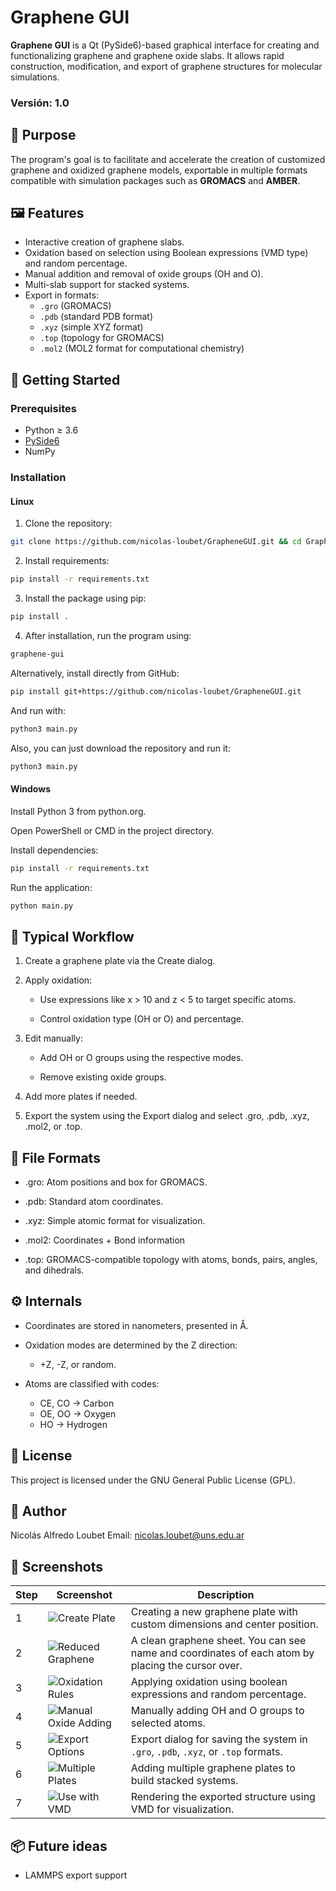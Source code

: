 # Graphene GUI

**Graphene GUI** is a Qt (PySide6)-based graphical interface for creating and functionalizing graphene and graphene oxide slabs. It allows rapid construction, modification, and export of graphene structures for molecular simulations.

### Versión: 1.0

## 🧪 Purpose

The program's goal is to facilitate and accelerate the creation of customized graphene and oxidized graphene models, exportable in multiple formats compatible with simulation packages such as **GROMACS** and **AMBER**.

## 🖼️ Features

- Interactive creation of graphene slabs.
- Oxidation based on selection using Boolean expressions (VMD type) and random percentage.
- Manual addition and removal of oxide groups (OH and O).
- Multi-slab support for stacked systems.
- Export in formats:
  - `.gro` (GROMACS)
  - `.pdb` (standard PDB format)
  - `.xyz` (simple XYZ format)
  - `.top` (topology for GROMACS)
  - `.mol2` (MOL2 format for computational chemistry)

## 🚀 Getting Started

### Prerequisites

- Python ≥ 3.6
- [PySide6](https://pypi.org/project/PySide6/)
- NumPy

### Installation

#### Linux

1. Clone the repository:

```bash
git clone https://github.com/nicolas-loubet/GrapheneGUI.git && cd GrapheneGUI/
```

2. Install requirements:

```bash
pip install -r requirements.txt
```

3. Install the package using pip:

```bash
pip install .
```

4. After installation, run the program using:

```bash
graphene-gui
```

Alternatively, install directly from GitHub:

```bash
pip install git+https://github.com/nicolas-loubet/GrapheneGUI.git
```

And run with:

```bash
python3 main.py
```

Also, you can just download the repository and run it:

```bash
python3 main.py
```


#### Windows
Install Python 3 from python.org.

Open PowerShell or CMD in the project directory.

Install dependencies:

```bash
pip install -r requirements.txt
```

Run the application:

```bash
python main.py
```

## 🧭 Typical Workflow
1. Create a graphene plate via the Create dialog.

2. Apply oxidation:

   - Use expressions like x > 10 and z < 5 to target specific atoms.

   - Control oxidation type (OH or O) and percentage.

3. Edit manually:

   - Add OH or O groups using the respective modes.

   - Remove existing oxide groups.

4. Add more plates if needed.

5. Export the system using the Export dialog and select .gro, .pdb, .xyz, .mol2, or .top.


## 📁 File Formats
- .gro: Atom positions and box for GROMACS.

- .pdb: Standard atom coordinates.

- .xyz: Simple atomic format for visualization.

- .mol2: Coordinates + Bond information

- .top: GROMACS-compatible topology with atoms, bonds, pairs, angles, and dihedrals.


## ⚙️ Internals
- Coordinates are stored in nanometers, presented in Å.

- Oxidation modes are determined by the Z direction:
  - +Z, -Z, or random.

- Atoms are classified with codes:
  - CE, CO → Carbon
  - OE, OO → Oxygen
  - HO → Hydrogen


## 📜 License
This project is licensed under the GNU General Public License (GPL).


## 👤 Author
Nicolás Alfredo Loubet
Email: nicolas.loubet@uns.edu.ar


## 📸 Screenshots

| Step | Screenshot | Description |
|------|------------|-------------|
| 1 | ![Create Plate](screenshots/1-create.png) | Creating a new graphene plate with custom dimensions and center position. |
| 2 | ![Reduced Graphene](screenshots/2-reduced_graphene.png) | A clean graphene sheet. You can see name and coordinates of each atom by placing the cursor over. |
| 3 | ![Oxidation Rules](screenshots/3-oxide_with_rules.png) | Applying oxidation using boolean expressions and random percentage. |
| 4 | ![Manual Oxide Adding](screenshots/4-manual_adding.png) | Manually adding OH and O groups to selected atoms. |
| 5 | ![Export Options](screenshots/5-export.png) | Export dialog for saving the system in `.gro`, `.pdb`, `.xyz`, or `.top` formats. |
| 6 | ![Multiple Plates](screenshots/6-add_multi_plates.png) | Adding multiple graphene plates to build stacked systems. |
| 7 | ![Use with VMD](screenshots/7-use_vmd_for_rendering.png) | Rendering the exported structure using VMD for visualization. |


## 📦 Future ideas
- LAMMPS export support
